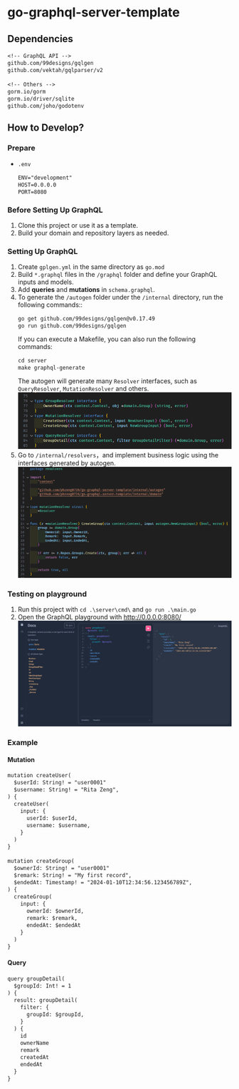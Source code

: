 # go-graphql-server-template

## Dependencies

```
<!-- GraphQL API -->
github.com/99designs/gqlgen
github.com/vektah/gqlparser/v2

<!-- Others -->
gorm.io/gorm
gorm.io/driver/sqlite
github.com/joho/godotenv
```

## How to Develop?

### Prepare

- `.env`

  ```
  ENV="development"
  HOST=0.0.0.0
  PORT=8080
  ```

### Before Setting Up GraphQL

1. Clone this project or use it as a template.
2. Build your domain and repository layers as needed.

### Setting Up GraphQL

1. Create `gplgen.yml` in the same directory as `go.mod`
2. Build `*.graphql` files in the `/graphql` folder and define your GraphQL inputs and models.
3. Add **queries** and **mutations** in `schema.graphql`.
4. To generate the `/autogen` folder under the `/internal` directory, run the following commands::
   ```powershell=
   go get github.com/99designs/gqlgen@v0.17.49
   go run github.com/99designs/gqlgen
   ```
   If you can execute a Makefile, you can also run the following commands:
   ```powershell=
   cd server
   make graphql-generate
   ```
   The autogen will generate many `Resolver` interfaces, such as `QueryResolver`, `MutationResolver` and others.
   ![Resolvers by autogen](./screenshots/resolvers_by_autogen.png)
5. Go to `/internal/resolvers`，and implement business logic using the interfaces generated by autogen.
   ![MutationResolver implement](./screenshots/mutation_implement.png)

### Testing on playground

1. Run this project with `cd .\server\cmd\` and `go run .\main.go`
2. Open the GraphQL playground with http://0.0.0.0:8080/
   ![GraphQL playground](./screenshots/graphql_playground.png)

### Example

#### Mutation

```graphql=
mutation createUser(
  $userId: String! = "user0001"
  $username: String! = "Rita Zeng",
) {
  createUser(
    input: {
      userId: $userId,
      username: $username,
    }
  )
}

mutation createGroup(
  $ownerId: String! = "user0001"
  $remark: String! = "My first record",
  $endedAt: Timestamp! = "2024-01-10T12:34:56.123456789Z",
) {
  createGroup(
    input: {
      ownerId: $ownerId,
      remark: $remark,
      endedAt: $endedAt
    }
  )
}
```

#### Query

```graphql=
query groupDetail(
  $groupId: Int! = 1
) {
  result: groupDetail(
    filter: {
      groupId: $groupId,
    }
  ) {
    id
    ownerName
    remark
    createdAt
    endedAt
  }
}
```
